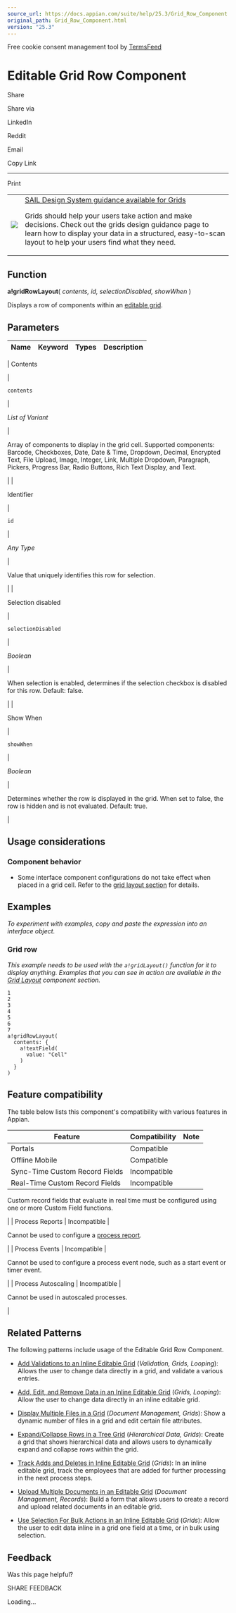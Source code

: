 ```yaml
---
source_url: https://docs.appian.com/suite/help/25.3/Grid_Row_Component.html
original_path: Grid_Row_Component.html
version: "25.3"
---
```


Free cookie consent management tool by [TermsFeed](https://www.termsfeed.com/)

# Editable Grid Row Component

Share

Share via

LinkedIn

Reddit

Email

Copy Link

* * *

Print

<table><tbody><tr><td><a href="/suite/help/25.3/sail/home.html"><img class="ds-release-icon" src="images/design-sys/sail.png"></a></td><td><a class="ds-release-notice-a ds-release-notice-a-big" href="/suite/help/25.3/sail/ux-grids.html">SAIL Design System guidance available for Grids</a><p class="ds-release-notice-p">Grids should help your users take action and make decisions. Check out the grids design guidance page to learn how to display your data in a structured, easy-to-scan layout to help your users find what they need.</p></td></tr></tbody></table>

## Function

**a!gridRowLayout**( _contents, id, selectionDisabled, showWhen_ )

Displays a row of components within an [editable grid](Editable_Grid_Component.html).

## Parameters

| Name | Keyword | Types | Description |
| --- | --- | --- | --- |
|
Contents

 |

`contents`

 |

_List of Variant_

 |

Array of components to display in the grid cell. Supported components: Barcode, Checkboxes, Date, Date & Time, Dropdown, Decimal, Encrypted Text, File Upload, Image, Integer, Link, Multiple Dropdown, Paragraph, Pickers, Progress Bar, Radio Buttons, Rich Text Display, and Text.

 |
|

Identifier

 |

`id`

 |

_Any Type_

 |

Value that uniquely identifies this row for selection.

 |
|

Selection disabled

 |

`selectionDisabled`

 |

_Boolean_

 |

When selection is enabled, determines if the selection checkbox is disabled for this row. Default: false.

 |
|

Show When

 |

`showWhen`

 |

_Boolean_

 |

Determines whether the row is displayed in the grid. When set to false, the row is hidden and is not evaluated. Default: true.

 |

## Usage considerations

### Component behavior

-   Some interface component configurations do not take effect when placed in a grid cell. Refer to the [grid layout section](Editable_Grid_Component.html) for details.

## Examples

_To experiment with examples, copy and paste the expression into an interface object._

### Grid row

_This example needs to be used with the `a!gridLayout()` function for it to display anything. Examples that you can see in action are available in the [Grid Layout](Editable_Grid_Component.html) component section._

```
1
2
3
4
5
6
7
a!gridRowLayout(
  contents: {
    a!textField(
      value: "Cell"
    )
  }
)
```

## Feature compatibility

The table below lists this component's compatibility with various features in Appian.

| Feature | Compatibility | Note |
| --- | --- | --- |
| Portals | Compatible |  |
| Offline Mobile | Compatible |  |
| Sync-Time Custom Record Fields | Incompatible |  |
| Real-Time Custom Record Fields | Incompatible |
Custom record fields that evaluate in real time must be configured using one or more Custom Field functions.

 |
| Process Reports | Incompatible |

Cannot be used to configure a [process report](Process_Reports.html).

 |
| Process Events | Incompatible |

Cannot be used to configure a process event node, such as a start event or timer event.

 |
| Process Autoscaling | Incompatible |

Cannot be used in autoscaled processes.

 |

## Related Patterns

The following patterns include usage of the Editable Grid Row Component.

-   [Add Validations to an Inline Editable Grid](/suite/help/25.3/recipe-add-validations-to-an-inline-editable-grid.html) (_Validation, Grids, Looping_): Allows the user to change data directly in a grid, and validate a various entries.

-   [Add, Edit, and Remove Data in an Inline Editable Grid](/suite/help/25.3/recipe-add-edit-and-remove-data-in-an-inline-editable-grid.html) (_Grids, Looping_): Allow the user to change data directly in an inline editable grid.

-   [Display Multiple Files in a Grid](/suite/help/25.3/recipe-display-multiple-files-in-a-grid-for-editing.html) (_Document Management, Grids_): Show a dynamic number of files in a grid and edit certain file attributes.

-   [Expand/Collapse Rows in a Tree Grid](/suite/help/25.3/recipe-expand-collapse-rows-in-a-tree-grid.html) (_Hierarchical Data, Grids_): Create a grid that shows hierarchical data and allows users to dynamically expand and collapse rows within the grid.

-   [Track Adds and Deletes in Inline Editable Grid](/suite/help/25.3/recipe-track-adds-and-deletes-in-an-inline-editable-grid.html) (_Grids_): In an inline editable grid, track the employees that are added for further processing in the next process steps.

-   [Upload Multiple Documents in an Editable Grid](/suite/help/25.3/recipe-upload-files-in-editable-grid.html) (_Document Management, Records_): Build a form that allows users to create a record and upload related documents in an editable grid.

-   [Use Selection For Bulk Actions in an Inline Editable Grid](/suite/help/25.3/recipe-use-selection-for-bulk-actions-in-an-inline-editable-grid.html) (_Grids_): Allow the user to edit data inline in a grid one field at a time, or in bulk using selection.

## Feedback

Was this page helpful?

SHARE FEEDBACK

Loading...